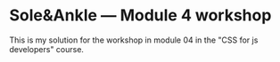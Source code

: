 # Sole&Ankle — Module 4 workshop

This is my solution for the workshop in module 04 in the "CSS for js developers" course.